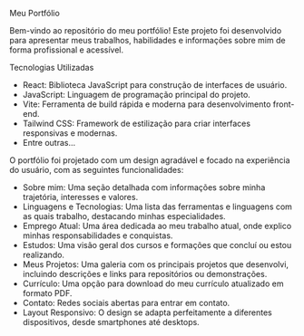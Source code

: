 Meu Portfólio

Bem-vindo ao repositório do meu portfólio! Este projeto foi desenvolvido para apresentar meus trabalhos, habilidades e informações sobre mim de forma profissional e acessível.

Tecnologias Utilizadas

- React: Biblioteca JavaScript para construção de interfaces de usuário.
- JavaScript: Linguagem de programação principal do projeto.
- Vite: Ferramenta de build rápida e moderna para desenvolvimento front-end.
- Tailwind CSS: Framework de estilização para criar interfaces responsivas e modernas.
- Entre outras...

O portfólio foi projetado com um design agradável e focado na experiência do usuário, com as seguintes funcionalidades:

- Sobre mim: Uma seção detalhada com informações sobre minha trajetória, interesses e valores.
- Linguagens e Tecnologias: Uma lista das ferramentas e linguagens com as quais trabalho, destacando minhas especialidades.
- Emprego Atual: Uma área dedicada ao meu trabalho atual, onde explico minhas responsabilidades e conquistas.
- Estudos: Uma visão geral dos cursos e formações que concluí ou estou realizando.
- Meus Projetos: Uma galeria com os principais projetos que desenvolvi, incluindo descrições e links para repositórios ou demonstrações.
- Currículo: Uma opção para download do meu currículo atualizado em formato PDF.
- Contato: Redes sociais abertas para entrar em contato.
- Layout Responsivo: O design se adapta perfeitamente a diferentes dispositivos, desde smartphones até desktops.
